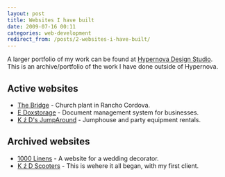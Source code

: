 ```yaml
---
layout: post
title: Websites I have built
date: 2009-07-16 00:11
categories: web-development
redirect_from: /posts/2-websites-i-have-built/
---
```


A larger portfolio of my work can be found at [Hypernova Design Studio](https://www.hypernovastudio.com). This is an archive/portfolio of the work I have done outside of Hypernova.

Active websites
---------------

- [The Bridge](http://www.thebridgeonline.net) - Church plant in Rancho Cordova.
- [E Doxstorage](http://edoxstorage.com) - Document management system for businesses.
- [K ź D's JumpAround](http://www.kndjumparound.com) - Jumphouse and party equipment rentals.

Archived websites
-----------------

- [1000 Linens](http://1000linens.lyosha.me) - A website for a wedding decorator.
- [K ź D Scooters](http://kndscooters.kndjumparound.com/) - This is wehere it all began, with my first client.
